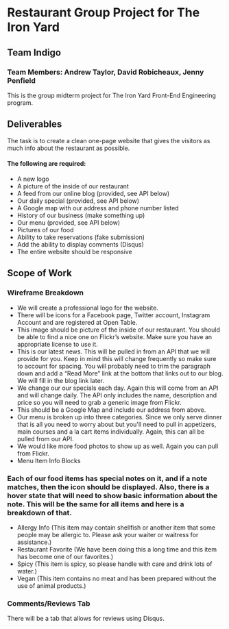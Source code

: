 # Restaurant Group Project for The Iron Yard
## Team Indigo
### Team Members: Andrew Taylor, David Robicheaux, Jenny Penfield

This is the group midterm project for The Iron Yard Front-End Engineering program.

## Deliverables

The task is to create a clean one-page website that gives the visitors as much info about the restaurant as possible.

#### The following are required:

* A new logo
* A picture of the inside of our restaurant
* A feed from our online blog (provided, see API below)
* Our daily special (provided, see API below)
* A Google map with our address and phone number listed
* History of our business (make something up)
* Our menu (provided, see API below)
* Pictures of our food
* Ability to take reservations (fake submission)
* Add the ability to display comments (Disqus)
* The entire website should be responsive

## Scope of Work

### Wireframe Breakdown
* We will create a professional logo for the website.
* There will be icons for a Facebook page, Twitter account, Instagram Account and are registered at Open Table.
* This image should be picture of the inside of our restaurant. You should be able to find a nice one on Flickr’s website. Make sure you have an appropriate license to use it.
* This is our latest news. This will be pulled in from an API that we will provide for you. Keep in mind this will change frequently so make sure to account for spacing. You will probably need to trim the paragraph down and add a “Read More” link at the bottom that links out to our blog. We will fill in the blog link later.
* We change our our specials each day. Again this will come from an API and will change daily. The API only includes the name, description and price so you will need to grab a generic image from Flickr.
* This should be a Google Map and include our address from above.
* Our menu is broken up into three categories. Since we only serve dinner that is all you need to worry about but you'll need to pull in appetizers, main courses and a la cart items individually. Again, this can all be pulled from our API.
* We would like more food photos to show up as well. Again you can pull from Flickr.
* Menu Item Info Blocks

### Each of our food items has special notes on it, and if a note matches, then the icon should be displayed. Also, there is a hover state that will need to show basic information about the note. This will be the same for all items and here is a breakdown of that.

* Allergy Info (This item may contain shellfish or another item that some people may be allergic to. Please ask your waiter or waitress for assistance.)
* Restaurant Favorite (We have been doing this a long time and this item has become one of our favorites.)
* Spicy (This item is spicy, so please handle with care and drink lots of water.)
* Vegan (This item contains no meat and has been prepared without the use of animal products.)

### Comments/Reviews Tab
There will be a tab that allows for reviews using Disqus.
